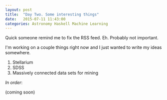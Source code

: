 ```yaml
---
layout: post
title:  "Day Two. Some interesting things"
date:   2015-07-11 11:43:00
categories: Astronomy Haskell Machine Learning
---
```


Quick someone remind me to fix the RSS feed. Eh. Probably not important. 

I'm working on a couple things right now and I just wanted to write my ideas somewhere.

1. Stellarium
2. SDSS
3. Massively connected data sets for mining

_In order_: 

(coming soon)
